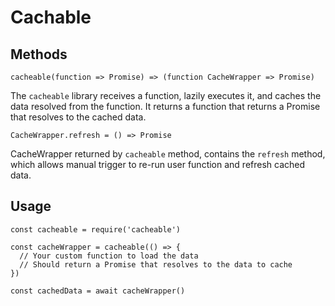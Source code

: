 # Cachable

## Methods

```
cacheable(function => Promise) => (function CacheWrapper => Promise)
```

The `cacheable` library receives a function, lazily executes it, and caches the data resolved from the function. It returns a function that returns a Promise that resolves to the cached data.

```
CacheWrapper.refresh = () => Promise
```

CacheWrapper returned by `cacheable` method, contains the `refresh` method, which allows manual trigger to re-run user function and refresh cached data.

## Usage

```
const cacheable = require('cacheable')

const cacheWrapper = cacheable(() => {
  // Your custom function to load the data
  // Should return a Promise that resolves to the data to cache
})

const cachedData = await cacheWrapper()
```
